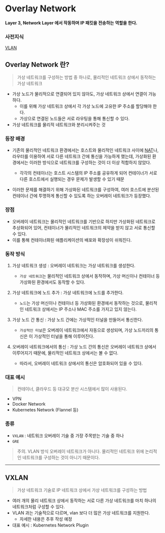 # Overlay Network
****Layer 3, Network Layer 에서 작동하며 IP 패킷을 전송하는 역할을 한다.****

### 사전지식
[VLAN]()

## Overlay Network 란?
> 가상 네트워크를 구성하는 방법 중 하나로, 물리적인 네트워크 상에서 동작하는 가상 네트워크
- 가상 노드가 물리적으로 연결되어 있지 않아도, 가상 네트워크 상에서 연결이 가능하다.
  - 이를 위해 가상 네트워크 상에서 각 가상 노드에 고유한 IP 주소를 할당해야 한다.
  - 가상으로 연결된 노드들은 서로 라우팅을 통해 통신할 수 있다.
- 가상 네트워크를 물리적 네트워크와 분리시켜주는 것

### 등장 배경
- 기존의 물리적인 네트워크 환경에서는 호스트와 물리적인 네트워크 사이에 [NAT](https://github.com/royroyee/gonet/tree/main/03-layer/03-network-layer#natnetwork-address-translation)나, 라우터를 이용하여 서로 다른 네트워크 간에 통신을 가능하게 했는데, 가상화된 환경에서는 이러한 방식으로 네트워크를 구성하는 것이 더 이상 적합하지 않았다.
  - 각각의 컨테이너는 호스트 시스템의 IP 주소를 공유하게 되어 컨테이너가 서로 다른 호스트에서 실행되는 경우 문제가 발생할 수 있기 때문


- 이러한 문제를 해결하기 위해 가상화된 네트워크를 구성하여, 여러 호스트에 분산된 컨테이너 간에 투명하게 통신할 수 있도록 하는 오버레이 네트워크가 등장했다.

### 장점
- 오버레이 네트워크는 물리적인 네트워크를 기반으로 하지만 가상화된 네트워크로 추상화되어 있어, 컨테이너가 물리적인 네트워크의 제약을 받지 않고 서로 통신할 수 있다.
- 이를 통해 컨테이너화된 애플리케이션의 배포와 확장성이 쉬워진다.

### 동작 방식
1. 가상 네트워크 생성 : 오버레이 네트워크는 가상 네트워크를 생성한다. 
   - `가상 네트워크`는 물리적인 네트워크 상에서 동작하며, 가상 머신이나 컨테이너 등 가상화된 환경에서도 동작할 수 있다.


2. 가상 네트워크에 노드 추가 : 가상 네트워크에 노드를 추가한다.  
   - `노드`는 가상 머신이나 컨테이너 등 가상화된 환경에서 동작하는 것으로, 물리적인 네트워크 상에서는 IP 주소나 MAC 주소를 가지고 있지 않는다.


3. 가상 노드 간 통신 : 가상 노드 간에는 가상적인 터널을 만들어서 통신한다.
   - `가상적인 터널`은 오버레이 네트워크에서 자동으로 생성되며, 가상 노드끼리의 통신은 이 가상적인 터널을 통해 이루어진다.


4. 오버레이 네트워크에서의 통신 : 가상 노드 간의 통신은 오버레이 네트워크 상에서 이루어지기 때문에, 물리적인 네트워크 상에서는 볼 수 없다.
   - 따라서, 오버레이 네트워크 상에서의 통신은 암호화되어 있을 수 있다.


### 대표 예시
> 컨테이너, 클라우드 등 대규모 분산 시스템에서 많이 사용된다.
- VPN
- Docker Network
- Kubernetes Network (Flannel 등)

### 종류
- `VXLAN` : 네트워크 오버레이 기술 중 가장 주목받는 기술 중 하나
- `GRE` 

> 주의. VLAN 방식 오버레이 네트워크가 아니다. 물리적인 네트워크 위에 논리적인 네트워크를 구성하는 것이 아니기 때문이다.

---

## VXLAN
> 가상 네트워크 기술로 IP 네트워크 상에서 가상 네트워크를 구성하는 방법
- 여러 개의 물리 네트워크 상에서 동작하는 서로 다른 가상 네트워크를 마치 하나의 네트워크처럼 구성할 수 있다.
- VLAN 과는 기술적으로 다르며, vlan 보다 더 많은 가상 네트워크를 지원한다.
  - 자세한 내용은 추후 작성 예정
- 대표 예시 : Kubernetes Network Plugin